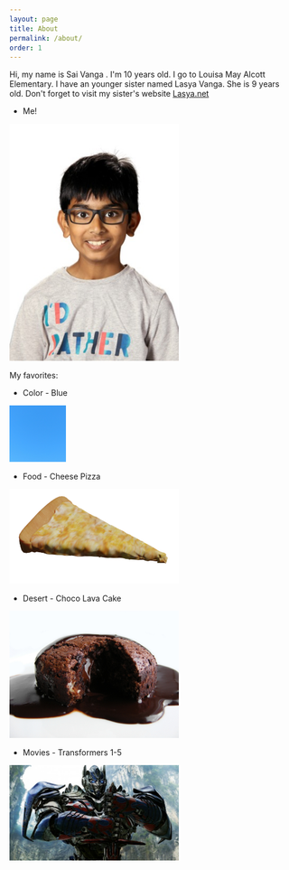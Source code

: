 ```yaml
---
layout: page
title: About
permalink: /about/
order: 1
---
```


Hi, my name is Sai Vanga . I'm 10 years old. I go to Louisa May Alcott Elementary. I have an younger sister named Lasya Vanga. She is 9 years old. Don't forget to visit my sister's website [Lasya.net](https://Lasya.Net)

- Me!

<img src="/assets/images/sai-vanga.jpeg" width="300" alt="Sai Vanga">

My favorites:

- Color - Blue

<img src="/assets/images/blue.jpg" width="100" alt="Blue">

- Food - Cheese Pizza

<img src="/assets/images/pizza.png" width="300" alt="Cheese Pizza">

- Desert - Choco Lava Cake

<img src="/assets/images/choco-lava-cake.jpg" width="300" alt="Choco Lava Cake">

- Movies - Transformers 1-5

<img src="/assets/images/optimus-prime.jpg" width="300" alt="Opitmus Prime">
